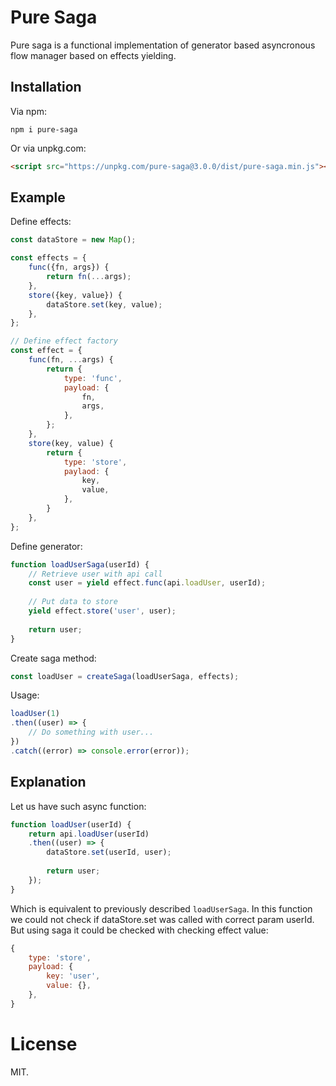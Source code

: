 # Pure Saga

Pure saga is a functional implementation of generator based asyncronous flow
manager based on effects yielding.

## Installation

Via npm:
```shell
npm i pure-saga
```

Or via unpkg.com:

```html
<script src="https://unpkg.com/pure-saga@3.0.0/dist/pure-saga.min.js"></script>
```

## Example

Define effects:
```javascript
const dataStore = new Map();

const effects = {
    func({fn, args}) {
        return fn(...args);
    },
    store({key, value}) {
        dataStore.set(key, value);
    },
};

// Define effect factory
const effect = {
    func(fn, ...args) {
        return {
            type: 'func',
            payload: {
                fn,
                args,
            },
        };
    },
    store(key, value) {
        return {
            type: 'store',
            paylaod: {
                key,
                value,
            },
        }
    },
};
```

Define generator:
```javascript
function loadUserSaga(userId) {
    // Retrieve user with api call
    const user = yield effect.func(api.loadUser, userId);
    
    // Put data to store
    yield effect.store('user', user);
    
    return user;
}
```

Create saga method:
```javascript
const loadUser = createSaga(loadUserSaga, effects);
```

Usage:
```javascript
loadUser(1)
.then((user) => {
    // Do something with user...
})
.catch((error) => console.error(error));
```

## Explanation

Let us have such async function:

```javascript
function loadUser(userId) {
    return api.loadUser(userId)
    .then((user) => {
        dataStore.set(userId, user);
        
        return user;
    });
}
```

Which is equivalent to previously described `loadUserSaga`. In this function we
could not check if dataStore.set was called with correct param userId. But using
saga it could be checked with checking effect value:

```javascript
{
    type: 'store',
    payload: {
        key: 'user',
        value: {},
    },
}
```

# License

MIT.